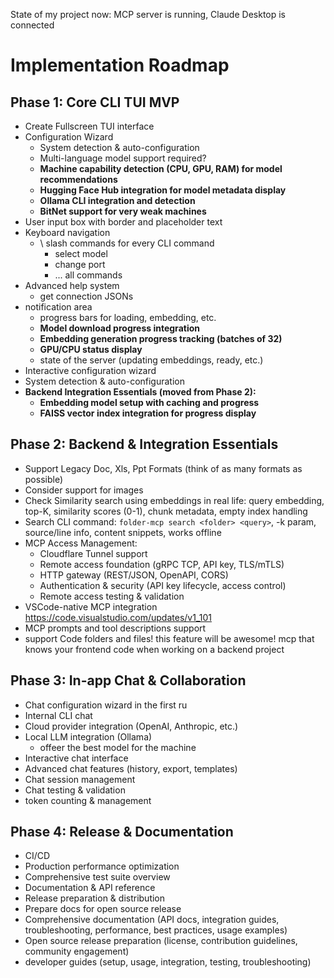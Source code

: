 State of my project now:
MCP server is running,  Claude Desktop is connected

# Implementation Roadmap

## Phase 1: Core CLI TUI MVP
- Create Fullscreen TUI interface
- Configuration Wizard
    - System detection & auto-configuration
    - Multi-language model support required?
    - **Machine capability detection (CPU, GPU, RAM) for model recommendations**
    - **Hugging Face Hub integration for model metadata display**
    - **Ollama CLI integration and detection**
    - **BitNet support for very weak machines**
- User input box with border and placeholder text
- Keyboard navigation
    - \ slash commands for every CLI command
        - select model
        - change port
        - ... all commands
- Advanced help system
    - get connection JSONs
- notification area
    - progress bars for loading, embedding, etc.
    - **Model download progress integration**
    - **Embedding generation progress tracking (batches of 32)**
    - **GPU/CPU status display**
    - state of the server (updating embeddings, ready, etc.)
- Interactive configuration wizard
- System detection & auto-configuration
- **Backend Integration Essentials (moved from Phase 2):**
    - **Embedding model setup with caching and progress**
    - **FAISS vector index integration for progress display**

## Phase 2: Backend & Integration Essentials
- Support Legacy Doc, Xls, Ppt Formats (think of as many formats as possible)
- Consider support for images
- Check Similarity search using embeddings in real life: query embedding, top-K, similarity scores (0-1), chunk metadata, empty index handling
- Search CLI command: `folder-mcp search <folder> <query>`, -k param, source/line info, content snippets, works offline
- MCP Access Management:
    - Cloudflare Tunnel support
    - Remote access foundation (gRPC TCP, API key, TLS/mTLS)
    - HTTP gateway (REST/JSON, OpenAPI, CORS)
    - Authentication & security (API key lifecycle, access control)
    - Remote access testing & validation
- VSCode-native MCP integration https://code.visualstudio.com/updates/v1_101
- MCP prompts and tool descriptions support
- support Code folders and files!
this feature will be awesome! mcp that knows your frontend code when working on a backend project

## Phase 3: In-app Chat & Collaboration
- Chat configuration wizard in the first ru
- Internal CLI chat
- Cloud provider integration (OpenAI, Anthropic, etc.)
- Local LLM integration (Ollama)
    - offeer the best model for the machine
- Interactive chat interface
- Advanced chat features (history, export, templates)
- Chat session management
- Chat testing & validation
- token counting & management

## Phase 4: Release & Documentation
- CI/CD
- Production performance optimization
- Comprehensive test suite overview
- Documentation & API reference
- Release preparation & distribution
- Prepare docs for open source release
- Comprehensive documentation (API docs, integration guides, troubleshooting, performance, best practices, usage examples)
- Open source release preparation (license, contribution guidelines, community engagement)
- developer guides (setup, usage, integration, testing, troubleshooting)
